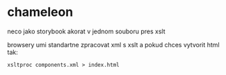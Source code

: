 # chameleon

neco jako storybook akorat v jednom souboru pres xslt 

browsery umi standartne zpracovat xml s xslt a pokud chces vytvorit html tak:
```
xsltproc components.xml > index.html
```

